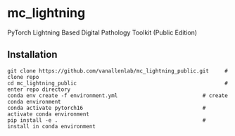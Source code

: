 # mc_lightning
PyTorch Lightning Based Digital Pathology Toolkit (Public Edition)

## Installation

````
git clone https://github.com/vanallenlab/mc_lightning_public.git     # clone repo
cd mc_lightning_public                                               # enter repo directory
conda env create -f environment.yml                           # create conda environment
conda activate pytorch16                                      # activate conda environment
pip install -e .                                              # install in conda environment
````
